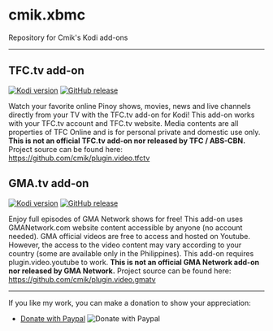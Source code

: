 # cmik.xbmc
Repository for Cmik's Kodi add-ons

---
## TFC.tv add-on
[![Kodi version](https://img.shields.io/badge/kodi%20versions-18--19-blue)](https://kodi.tv/)
[![GitHub release](https://img.shields.io/github/v/release/cmik/plugin.video.tfctv.svg)](https://github.com/cmik/plugin.video.tfctv/releases)

Watch your favorite online Pinoy shows, movies, news and live channels directly from your TV with the TFC.tv add-on for Kodi! This add-on works with your TFC.tv account and TFC.tv website. Media contents are all properties of TFC Online and is for personal private and domestic use only. **This is not an official TFC.tv add-on nor released by TFC / ABS-CBN.**
Project source can be found here: https://github.com/cmik/plugin.video.tfctv

## GMA.tv add-on
[![Kodi version](https://img.shields.io/badge/kodi%20versions-16+-blue)](https://kodi.tv/)
[![GitHub release](https://img.shields.io/github/v/release/cmik/plugin.video.gmatv.svg)](https://github.com/cmik/plugin.video.gmatv/releases)

Enjoy full episodes of GMA Network shows for free! This add-on uses GMANetwork.com website content accessible by anyone (no account needed). GMA official videos are free to access and hosted on Youtube. However, the access to the video content may vary according to your country (some are available only in the Philippines). This add-on requires plugin.video.youtube to work. **This is not an official GMA Network add-on nor released by GMA Network.**
Project source can be found here: https://github.com/cmik/plugin.video.gmatv

---

If you like my work, you can make a donation to show your appreciation:
- [Donate with Paypal](https://www.paypal.com/cgi-bin/webscr?cmd=_donations&business=Q8DETSCYJDR7E&currency_code=EUR&source=url)
![Donate with Paypal](https://www.cmik.me/img/donate_paypal.png)
